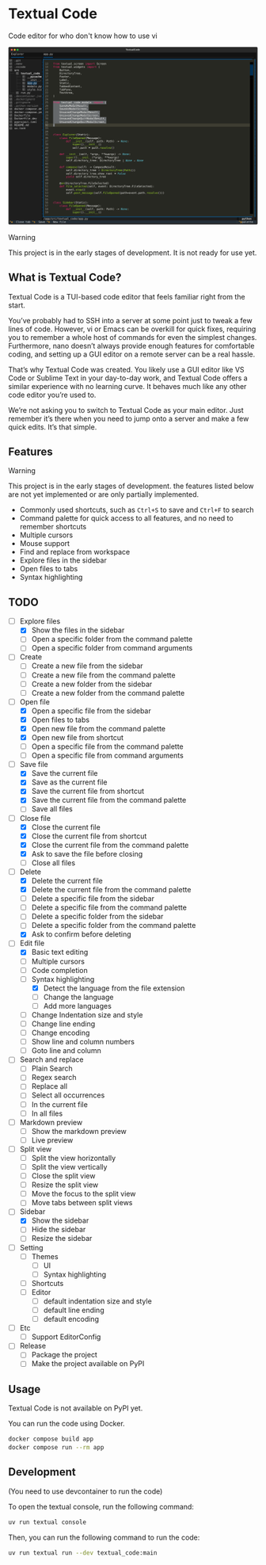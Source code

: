 # Textual Code

Code editor for who don't know how to use vi

![Screenshot](docs/preview.svg)

> [!WARNING]  
> This project is in the early stages of development.
> It is not ready for use yet.

## What is Textual Code?

Textual Code is a TUI-based code editor that feels familiar right from the start.

You’ve probably had to SSH into a server at some point just to tweak a few lines of code.
However, vi or Emacs can be overkill for quick fixes, requiring you to remember a whole host of commands for even the simplest changes.
Furthermore, nano doesn’t always provide enough features for comfortable coding, and setting up a GUI editor on a remote server can be a real hassle.

That’s why Textual Code was created.
You likely use a GUI editor like VS Code or Sublime Text in your day-to-day work, and Textual Code offers a similar experience with no learning curve.
It behaves much like any other code editor you’re used to.

We’re not asking you to switch to Textual Code as your main editor.
Just remember it’s there when you need to jump onto a server and make a few quick edits.
It’s that simple.

## Features

> [!WARNING]  
> This project is in the early stages of development.
> the features listed below are not yet implemented or are only partially implemented.

- Commonly used shortcuts, such as `Ctrl+S` to save and `Ctrl+F` to search
- Command palette for quick access to all features, and no need to remember shortcuts
- Multiple cursors
- Mouse support
- Find and replace from workspace
- Explore files in the sidebar
- Open files to tabs
- Syntax highlighting

## TODO

- [ ] Explore files
  - [x] Show the files in the sidebar
  - [ ] Open a specific folder from the command palette
  - [ ] Open a specific folder from command arguments
- [ ] Create
  - [ ] Create a new file from the sidebar
  - [ ] Create a new file from the command palette
  - [ ] Create a new folder from the sidebar
  - [ ] Create a new folder from the command palette
- [ ] Open file
  - [x] Open a specific file from the sidebar
  - [x] Open files to tabs
  - [x] Open new file from the command palette
  - [x] Open new file from shortcut
  - [ ] Open a specific file from the command palette
  - [ ] Open a specific file from command arguments
- [ ] Save file
  - [x] Save the current file
  - [x] Save as the current file
  - [x] Save the current file from shortcut
  - [x] Save the current file from the command palette
  - [ ] Save all files
- [ ] Close file
  - [x] Close the current file
  - [x] Close the current file from shortcut
  - [x] Close the current file from the command palette
  - [x] Ask to save the file before closing
  - [ ] Close all files
- [ ] Delete
  - [x] Delete the current file
  - [x] Delete the current file from the command palette
  - [ ] Delete a specific file from the sidebar
  - [ ] Delete a specific file from the command palette
  - [ ] Delete a specific folder from the sidebar
  - [ ] Delete a specific folder from the command palette
  - [x] Ask to confirm before deleting
- [ ] Edit file
  - [x] Basic text editing
  - [ ] Multiple cursors
  - [ ] Code completion
  - [ ] Syntax highlighting
    - [x] Detect the language from the file extension
    - [ ] Change the language
    - [ ] Add more languages
  - [ ] Change Indentation size and style
  - [ ] Change line ending
  - [ ] Change encoding
  - [ ] Show line and column numbers
  - [ ] Goto line and column
- [ ] Search and replace
  - [ ] Plain Search
  - [ ] Regex search
  - [ ] Replace all
  - [ ] Select all occurrences
  - [ ] In the current file
  - [ ] In all files
- [ ] Markdown preview
  - [ ] Show the markdown preview
  - [ ] Live preview
- [ ] Split view
  - [ ] Split the view horizontally
  - [ ] Split the view vertically
  - [ ] Close the split view
  - [ ] Resize the split view
  - [ ] Move the focus to the split view
  - [ ] Move tabs between split views
- [ ] Sidebar
  - [x] Show the sidebar
  - [ ] Hide the sidebar
  - [ ] Resize the sidebar
- [ ] Setting
  - [ ] Themes
    - [ ] UI
    - [ ] Syntax highlighting
  - [ ] Shortcuts
  - [ ] Editor
    - [ ] default indentation size and style
    - [ ] default line ending
    - [ ] default encoding
- [ ] Etc
  - [ ] Support EditorConfig
- [ ] Release
  - [ ] Package the project
  - [ ] Make the project available on PyPI

## Usage

Textual Code is not available on PyPI yet.

You can run the code using Docker.

```bash
docker compose build app
docker compose run --rm app
```

## Development

(You need to use devcontainer to run the code)

To open the textual console, run the following command:

```bash
uv run textual console
```

Then, you can run the following command to run the code:

```bash
uv run textual run --dev textual_code:main
```
